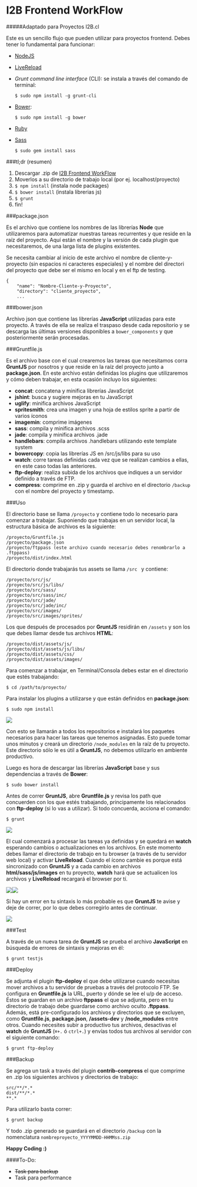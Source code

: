 I2B Frontend WorkFlow
===

#####Adaptado para Proyectos I2B.cl

Este es un sencillo flujo que pueden utilizar para proyectos frontend. Debes tener lo fundamental para funcionar:

- [NodeJS](http://nodejs.org/download/)
- [LiveReload](http://feedback.livereload.com/knowledgebase/articles/86242-how-do-i-install-and-use-the-browser-extensions)
- *Grunt command line interface* (CLI): se instala a través del comando de terminal:

	`$ sudo npm install -g grunt-cli`
	
- [Bower](http://bower.io/):
	
	`$ sudo npm install -g bower`

- [Ruby](https://www.ruby-lang.org/en/documentation/installation/)

- [Sass](http://sass-lang.com/install)

	`$ sudo gem install sass`


###tl;dr (resumen)

1. Descargar .zip de [I2B Frontend WorkFlow](https://github.com/I2BTech/i2b-frontend-workflow/archive/master.zip)
2. Moverlos a su directorio de trabajo local (por ej. localhost/proyecto)
3. `$ npm install` (instala node packages)
4. `$ bower install` (instala librerias js)
5. `$ grunt`
6. fin!

###package.json

Es el archivo que contiene los nombres de las librerías **Node** que utilizaremos para automatizar nuestras tareas recurrentes y que reside en la raíz del proyecto. Aquí están el nombre y la versión de cada plugin que necesitaremos, de una larga lista de plugins existentes.

Se necesita cambiar al inicio de este archivo el nombre de cliente-y-proyecto (sin espacios ni caracteres especiales) y el nombre del directori del proyecto que debe ser el mismo en local y en el ftp de testing.

	{
		"name": "Nombre-Cliente-y-Proyecto",
		"directory": "cliente_proyecto",
		...

###bower.json

Archivo json que contiene las librerías **JavaScript** utilizadas para este proyecto. A través de ella se realiza el traspaso desde cada repositorio y se descarga las últimas versiones disponibles a `bower_components` y que posteriormente serán procesadas.

###Gruntfile.js

Es el archivo base con el cual crearemos las tareas que necesitamos corra **GruntJS** por nosotros y que reside en la raíz del proyecto junto a **package.json**. En este archivo están definidas los plugins que utilizaremos y cómo deben trabajar, en esta ocasión incluyo los siguientes:

- **concat**: concatena y minifica librerías JavaScript
- **jshint**: busca y sugiere mejoras en tu JavaScript
- **uglify**: minifica archivos JavaScript
- **spritesmith**: crea una imagen y una hoja de estilos sprite a partir de varios íconos
- **imagemin**: comprime imágenes
- **sass**: compila y minifica archivos .scss
- **jade**: compila y minifica archivos .jade
- **handlebars**: compila archivos .handlebars utilizando este template system
- **bowercopy**: copia las librerías JS en /src/js/libs para su uso
- **watch**: corre tareas definidas cada vez que se realizan cambios a ellas, en este caso todas las anteriores.
- **ftp-deploy**: realiza subida de los archivos que indiques a un servidor definido a través de FTP.
- **compress**: comprime en .zip y guarda el archivo en el directorio `/backup` con el nombre del proyecto y timestamp.

###Uso

El directorio base se llama `/proyecto` y contiene todo lo necesario para comenzar a trabajar. Suponiendo que trabajas en un servidor local, la estructura básica de archivos es la siguiente:

	/proyecto/Gruntfile.js
	/proyecto/package.json
	/proyecto/ftppass (este archivo cuando necesario debes renombrarlo a .ftppass)
	/proyecto/dist/index.html
	
El directorio donde trabajarás tus assets se llama `/src ` y contiene:

	/proyecto/src/js/
	/proyecto/src/js/libs/
	/proyecto/src/sass/
	/proyecto/src/sass/inc/
	/proyecto/src/jade/
	/proyecto/src/jade/inc/
	/proyecto/src/images/
	/proyecto/src/images/sprites/
	
Los que después de procesados por **GruntJS** residirán en `/assets` y son los que debes llamar desde tus archivos **HTML**:

	/proyecto/dist/assets/js/
	/proyecto/dist/assets/js/libs/
	/proyecto/dist/assets/css/
	/proyecto/dist/assets/images/
	
Para comenzar a trabajar, en Terminal/Consola debes estar en el directorio que estés trabajando:

	$ cd /path/to/proyecto/

Para instalar los plugins a utilizarse y que están definidos en **package.json**:

	$ sudo npm install
	
![](http://www.csslab.cl/wp-content/uploads/2014/04/1npm.png)

Con esto se llamarán a todos los repositorios e instalará los paquetes necesarios para hacer las tareas que tenemos asignadas. Esto puede tomar unos minutos y creará un directorio `/node_modules` en la raíz de tu proyecto. Este directorio sólo le es útil a **GruntJS**, no debemos utilizarlo en ambiente productivo.

Luego es hora de descargar las librerías **JavaScript** base y sus dependencias a través de **Bower**:

	$ sudo bower install

Antes de correr **GruntJS**, abre **Gruntfile.js** y revisa los path que concuerden con los que estés trabajando, principamente los relacionados con **ftp-deploy** (si lo vas a utilizar). Si todo concuerda, acciona el comando:

	$ grunt
	
![](http://www.csslab.cl/wp-content/uploads/2014/04/2watch.png)

El cual comenzará a procesar las tareas ya definidas y se quedará en **watch** esperando cambios o actualizaciones en los archivos. En este momento debes llamar el directorio de trabajo en tu browser (a través de tu servidor web local) y activar **LiveReload**. Cuando el ícono cambie es porque está sincronizado con **GruntJS** y a cada cambio en archivos **html/sass/js/images** en tu proyecto, **watch** hará que se actualicen los archivos y **LiveReload** recargará el browser por tí.

![](http://www.csslab.cl/wp-content/uploads/2014/04/Screen-Shot-2014-04-03-at-5.12.04-PM.png)![](http://www.csslab.cl/wp-content/uploads/2014/04/Screen-Shot-2014-04-03-at-5.13.24-PM.png)

Si hay un error en tu sintaxis lo más probable es que **GruntJS** te avise y deje de correr, por lo que debes corregirlo antes de continuar.

![](http://www.csslab.cl/wp-content/uploads/2014/04/3error.png)

###Test

A través de un nueva tarea de **GruntJS** se prueba el archivo **JavaScript** en búsqueda de errores de sintaxis y mejoras en él:

	$ grunt testjs


###Deploy

Se adjunta el plugin **ftp-deploy** el que debe utilizarse cuando necesitas mover archivos a tu servidor de pruebas a través del protocolo FTP. Se configura en **Gruntfile.js** la URL, puerto y dónde se lee el u/p de acceso. Éstos se guardan en un archivo **ftppass** el que se adjunta, pero en tu directorio de trabajo debe guardarse como archivo oculto **.ftppass**. Además, está pre-configurado los archivos y directorios que se excluyen, como **Gruntfile.js**, **package.json**, **/assets-dev** y **/node_modules** entre otros. Cuando necesites subir a productivo tus archivos, desactivas el **watch** de **GruntJS** (`⌘+.` ó `ctrl+.`) y envías todos tus archivos al servidor con el siguiente comando:

	$ grunt ftp-deploy
	
###Backup

Se agrega un task a través del plugin **contrib-compress** el que comprime en .zip los siguientes archivos y directorios de trabajo:

	src/**/*.*
	dist/**/*.*
	**.*

Para utilizarlo basta correr:

	$ grunt backup

Y todo .zip generado se guardará en el directorio `/backup` con la nomenclatura `nombreproyecto_YYYYMMDD-HHMMss.zip`

**Happy Coding :)**


####To-Do:
- <s>Task para backup</s>
- Task para performance